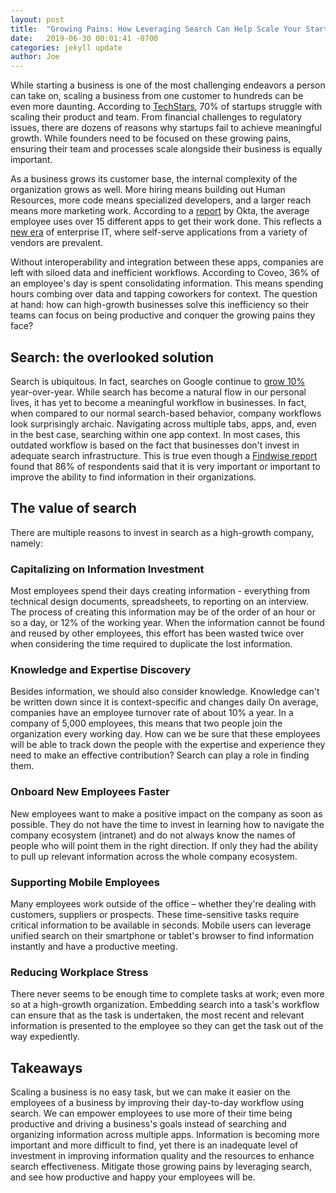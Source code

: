 ```yaml
---
layout: post
title:  "Growing Pains: How Leveraging Search Can Help Scale Your Startup"
date:   2019-06-30 00:01:41 -0700
categories: jekyll update
author: Joe
---
```


While starting a business is one of the most challenging endeavors a person can take on, scaling a business from one customer to hundreds can be even more daunting.  According to [TechStars][techstars-link], 70% of startups struggle with scaling their product and team. From financial challenges to regulatory issues, there are dozens of reasons why startups fail to achieve meaningful growth. While founders need to be focused on these growing pains, ensuring their team and processes scale alongside their business is equally important.

As a business grows its customer base, the internal complexity of the organization grows as well. More hiring means building out Human Resources, more code means specialized developers, and a larger reach means more marketing work. According to a [report][okta-report-link] by Okta, the average employee uses over 15 different apps to get their work done. This reflects a [new era][techcrunch-link] of enterprise IT, where self-serve applications from a variety of vendors are prevalent.

Without interoperability and integration between these apps, companies are left with siloed data and inefficient workflows. According to Coveo, 36% of an employee's day is spent consolidating information. This means spending hours combing over data and tapping coworkers for context. The question at hand: how can high-growth businesses solve this inefficiency so their teams can focus on being productive and conquer the growing pains they face?



## Search: the overlooked solution

Search is ubiquitous. In fact, searches on Google continue to [grow 10%][google-link] year-over-year. While search has become a natural flow in our personal lives, it has yet to become a meaningful workflow in businesses.  In fact, when compared to our normal search-based behavior, company workflows look surprisingly archaic. Navigating across multiple tabs, apps, and, even in the best case, searching within one app context.  In most cases, this outdated workflow is based on the fact that businesses don't invest in adequate search infrastructure. This is true even though a [Findwise report][findwise-link] found that 86% of respondents said that it is very important or important to improve the ability to find information in their organizations.  

## The value of search

There are multiple reasons to invest in search as a high-growth company, namely: 

### Capitalizing on Information Investment

Most employees spend their days creating information - everything from technical design documents,  spreadsheets, to reporting on an interview. The process of creating this information may be of the order of an hour or so a day, or 12% of the working year. When the information cannot be found and reused by other employees, this effort has been wasted twice over when considering the time required to duplicate the lost information.

### Knowledge and Expertise Discovery

Besides information, we should also consider knowledge. Knowledge can't be written down since it is context-specific and changes daily On average, companies have an employee turnover rate of about 10% a year. In a company of 5,000 employees, this means that two people join the organization every working day. How can we be sure that these employees will be able to track down the people with the expertise and experience they need to make an effective contribution? Search can play a role in finding them.

### Onboard New Employees Faster

New employees want to make a positive impact on the company as soon as possible. They do not have the time to invest in learning how to navigate the company ecosystem (intranet) and do not always know the names of people who will point them in the right direction. If only they had the ability to pull up relevant information across the whole company ecosystem.

### Supporting Mobile Employees

Many employees work outside of the office – whether they're dealing with customers, suppliers or prospects. These time-sensitive tasks require critical information to be available in seconds. Mobile users can leverage unified search on their smartphone or tablet's browser to find information instantly and have a productive meeting.

### Reducing Workplace Stress

There never seems to be enough time to complete tasks at work; even more so at a high-growth organization. Embedding search into a task's workflow can ensure that as the task is undertaken, the most recent and relevant information is presented to the employee so they can get the task out of the way expediently.

## Takeaways

Scaling a business is no easy task, but we can make it easier on the employees of a business by improving their day-to-day workflow using search. We can empower employees to use more of their time being productive and driving a business's goals instead of searching and organizing information across multiple apps. Information is becoming more important and more difficult to find, yet there is an inadequate level of investment in improving information quality and the resources to enhance search effectiveness. Mitigate those growing pains by leveraging search, and see how productive and happy your employees will be.

[techstars-link]: https://www.techstars.com/content/homepage/statistics-scaling-startups-growth/
[okta-report-link]: https://www.okta.com/businesses-at-work/2015-08/
[techcrunch-link]: https://techcrunch.com/2019/04/26/a-new-era-for-enterprise-it/
[google-link]: https://www.internetlivestats.com/google-search-statistics/#rate
[findwise-link]: https://findwise.com/en/enterprise-search-findability-survey-2014
